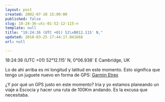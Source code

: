 ```yaml
---
layout: post
created: 2002-07-10 15:00:00
published: false
slug: 18-24-36-utc-01-52-12-115-n
template: null
title: "18:24:36 (UTC +01) 52\xB012.115' N,"
updated: 2010-03-25 17:44:17.041668
url: null

---
```


  18:24:36 (UTC +01)
  52°12.115' N, 0°06.938' E
  Cambridge, UK

Lo de ahi arriba es mi longitud y latitud en este momento. Esto significa que tengo un juguete nuevo en forma de GPS: <a href="http://www.garmin.com/products/etrex/">Garmin Etrex</a>

¿Y por qué un GPS justo en este momento? Iria y yo estamos planeando un viaje a Escocia y hacer una ruta de 100Km andando. Es la excusa que necesitaba.
